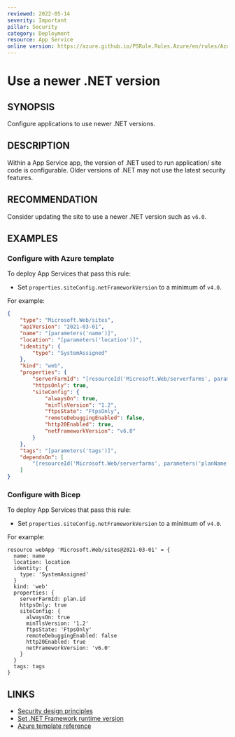 ```yaml
---
reviewed: 2022-05-14
severity: Important
pillar: Security
category: Deployment
resource: App Service
online version: https://azure.github.io/PSRule.Rules.Azure/en/rules/Azure.AppService.NETVersion/
---
```


# Use a newer .NET version

## SYNOPSIS

Configure applications to use newer .NET versions.

## DESCRIPTION

Within a App Service app, the version of .NET used to run application/ site code is configurable.
Older versions of .NET may not use the latest security features.

## RECOMMENDATION

Consider updating the site to use a newer .NET version such as `v6.0`.

## EXAMPLES

### Configure with Azure template

To deploy App Services that pass this rule:

- Set `properties.siteConfig.netFrameworkVersion` to a minimum of `v4.0`.

For example:

```json
{
    "type": "Microsoft.Web/sites",
    "apiVersion": "2021-03-01",
    "name": "[parameters('name')]",
    "location": "[parameters('location')]",
    "identity": {
        "type": "SystemAssigned"
    },
    "kind": "web",
    "properties": {
        "serverFarmId": "[resourceId('Microsoft.Web/serverfarms', parameters('planName'))]",
        "httpsOnly": true,
        "siteConfig": {
            "alwaysOn": true,
            "minTlsVersion": "1.2",
            "ftpsState": "FtpsOnly",
            "remoteDebuggingEnabled": false,
            "http20Enabled": true,
            "netFrameworkVersion": "v6.0"
        }
    },
    "tags": "[parameters('tags')]",
    "dependsOn": [
        "[resourceId('Microsoft.Web/serverfarms', parameters('planName'))]"
    ]
}
```

### Configure with Bicep

To deploy App Services that pass this rule:

- Set `properties.siteConfig.netFrameworkVersion` to a minimum of `v4.0`.

For example:

```bicep
resource webApp 'Microsoft.Web/sites@2021-03-01' = {
  name: name
  location: location
  identity: {
    type: 'SystemAssigned'
  }
  kind: 'web'
  properties: {
    serverFarmId: plan.id
    httpsOnly: true
    siteConfig: {
      alwaysOn: true
      minTlsVersion: '1.2'
      ftpsState: 'FtpsOnly'
      remoteDebuggingEnabled: false
      http20Enabled: true
      netFrameworkVersion: 'v6.0'
    }
  }
  tags: tags
}
```

## LINKS

- [Security design principles](https://docs.microsoft.com/azure/architecture/framework/security/security-principles#protect-against-code-level-vulnerabilities)
- [Set .NET Framework runtime version](https://docs.microsoft.com/azure/app-service/configure-language-dotnet-framework#set-net-framework-runtime-version)
- [Azure template reference](https://docs.microsoft.com/azure/templates/microsoft.web/sites#siteconfig)
